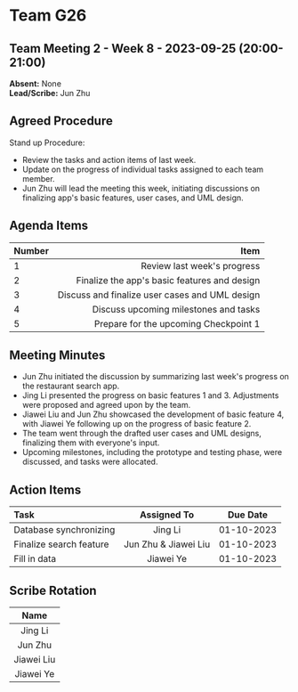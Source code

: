 # Team G26

## Team Meeting 2 - Week 8 - 2023-09-25 (20:00-21:00)

**Absent:** None <br> **Lead/Scribe:** Jun Zhu

## Agreed Procedure

Stand up Procedure:

- Review the tasks and action items of last week.
- Update on the progress of individual tasks assigned to each team member.
- Jun Zhu will lead the meeting this week, initiating discussions on finalizing app's basic features, user cases, and UML design.

## Agenda Items

| Number |                                                                                                         Item |
|:-------|-------------------------------------------------------------------------------------------------------------:|
| 1      |                                                                                  Review last week's progress |
| 2      |                                                                 Finalize the app's basic features and design |
| 3      |                                                               Discuss and finalize user cases and UML design |
| 4      |                                                                        Discuss upcoming milestones and tasks |
| 5      |                                                                        Prepare for the upcoming Checkpoint 1 |

## Meeting Minutes

- Jun Zhu initiated the discussion by summarizing last week's progress on the restaurant search app.
- Jing Li presented the progress on basic features 1 and 3. Adjustments were proposed and agreed upon by the team.
- Jiawei Liu and Jun Zhu showcased the development of basic feature 4, with Jiawei Ye following up on the progress of basic feature 2.
- The team went through the drafted user cases and UML designs, finalizing them with everyone's input.
- Upcoming milestones, including the prototype and testing phase, were discussed, and tasks were allocated.

## Action Items

| Task                      |     Assigned To      |  Due Date  |
|:--------------------------|:--------------------:|:----------:|
| Database synchronizing    |       Jing Li        | 01-10-2023 |
| Finalize search feature   | Jun Zhu & Jiawei Liu | 01-10-2023 |
| Fill in data              |      Jiawei Ye       | 01-10-2023 |

## Scribe Rotation

|    Name    |
|:----------:|
|  Jing Li   |
|  Jun Zhu   |
| Jiawei Liu |
| Jiawei Ye  |